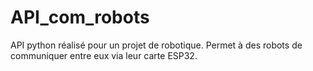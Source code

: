 # API_com_robots
API python réalisé pour un projet de robotique. Permet à des robots de communiquer entre eux via leur carte ESP32.

